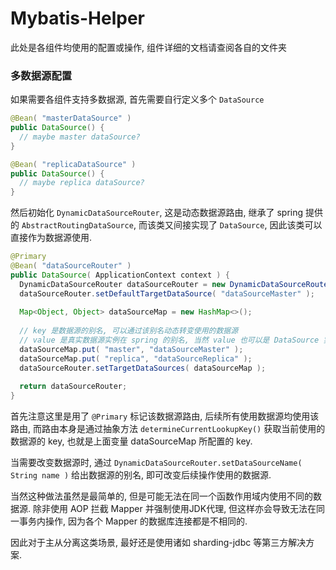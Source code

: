 # Mybatis-Helper 

此处是各组件均使用的配置或操作, 组件详细的文档请查阅各自的文件夹

### 多数据源配置

如果需要各组件支持多数据源, 首先需要自行定义多个 `DataSource`

```java
@Bean( "masterDataSource" )
public DataSource() {
  // maybe master dataSource?
}

@Bean( "replicaDataSource" )
public DataSource() {
  // maybe replica dataSource?
}
```

然后初始化 `DynamicDataSourceRouter`, 这是动态数据源路由, 继承了 spring 提供的 `AbstractRoutingDataSource`, 而该类又间接实现了 `DataSource`, 因此该类可以直接作为数据源使用.

```java
@Primary
@Bean( "dataSourceRouter" )
public DataSource( ApplicationContext context ) {
  DynamicDataSourceRouter dataSourceRouter = new DynamicDataSourceRouter( context );
  dataSourceRouter.setDefaultTargetDataSource( "dataSourceMaster" );
  
  Map<Object, Object> dataSourceMap = new HashMap<>();
  
  // key 是数据源的别名, 可以通过该别名动态转变使用的数据源
  // value 是真实数据源实例在 spring 的别名, 当然 value 也可以是 DataSource 实例
  dataSourceMap.put( "master", "dataSourceMaster" );
  dataSourceMap.put( "replica", "dataSourceReplica" );
  dataSourceRouter.setTargetDataSources( dataSourceMap );
  
  return dataSourceRouter;
}
```

首先注意这里是用了 `@Primary` 标记该数据源路由, 后续所有使用数据源均使用该路由, 而路由本身是通过抽象方法 `determineCurrentLookupKey()` 获取当前使用的数据源的 key, 也就是上面变量 dataSourceMap 所配置的 key.

当需要改变数据源时, 通过 `DynamicDataSourceRouter.setDataSourceName( String name )` 给出数据源的别名, 即可改变后续操作使用的数据源.

当然这种做法虽然是最简单的, 但是可能无法在同一个函数作用域内使用不同的数据源. 除非使用 AOP 拦截 Mapper 并强制使用JDK代理, 但这样亦会导致无法在同一事务内操作, 因为各个 Mapper 的数据库连接都是不相同的.

因此对于主从分离这类场景, 最好还是使用诸如 sharding-jdbc 等第三方解决方案.



